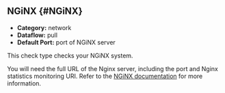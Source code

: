 ## NGiNX {#NGiNX}
 * **Category:** network
 * **Dataflow:** pull
 * **Default Port:** port of NGiNX server

This check type checks your NGiNX system.

You will need the full URL of the Nginx server, including the port and Nginx statistics monitoring URI. Refer to the [NGiNX documentation](http://nginx.org/en/docs/) for more information.
